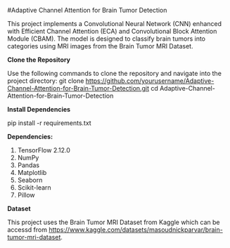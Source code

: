 #Adaptive Channel Attention for Brain Tumor Detection

This project implements a Convolutional Neural Network (CNN) enhanced with Efficient Channel Attention (ECA) and Convolutional Block Attention Module (CBAM). The model is designed to classify brain tumors into categories using MRI images from the Brain Tumor MRI Dataset.


**Clone the Repository**

Use the following commands to clone the repository and navigate into the project directory:
git clone https://github.com/yourusername/Adaptive-Channel-Attention-for-Brain-Tumor-Detection.git
cd Adaptive-Channel-Attention-for-Brain-Tumor-Detection


**Install Dependencies**

pip install -r requirements.txt

**Dependencies:**
1. TensorFlow 2.12.0
2. NumPy
3. Pandas
4. Matplotlib
5. Seaborn
6. Scikit-learn
7. Pillow

**Dataset**

This project uses the Brain Tumor MRI Dataset from Kaggle which can be accessd from https://www.kaggle.com/datasets/masoudnickparvar/brain-tumor-mri-dataset.
